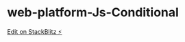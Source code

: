 # web-platform-Js-Conditional

[Edit on StackBlitz ⚡️](https://stackblitz.com/edit/web-platform-5zax83)